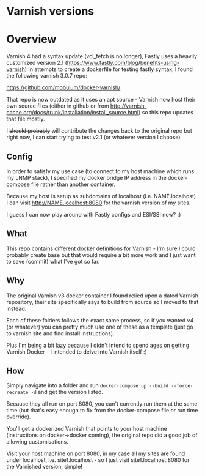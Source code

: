 # Varnish versions

# Overview
Varnish 4 had a syntax update (vcl_fetch is no longer), Fastly uses a heavily customized version 2.1 
(https://www.fastly.com/blog/benefits-using-varnish)
In attempts to create a dockerfile for testing fastly syntax, I found the following varnish 3.0.7 repo:

https://github.com/mobulum/docker-varnish/

That repo is now outdated as it uses an apt source - Varnish now host their own source files (either in github or from
http://varnish-cache.org/docs/trunk/installation/install_source.html) so this repo updates that file mostly.

I ~~should probably~~ will contribute the changes back to the original repo but right now, I can start trying to test 
v2.1 (or whatever version I choose)

## Config
In order to satisfy my use case (to connect to my host machine which runs my LNMP stack), I specified my docker bridge 
IP address in the docker-compose file rather than another container.

Because my host is setup as subdomains of localhost (i.e. NAME.localhost) I can visit http://NAME.localhost:8080 for the
varnish version of my sites.

I guess I can now play around with Fastly configs and ESI/SSI now? :) 


## What
This repo contains different docker definitions for Varnish - I'm sure I could probably create base but that would
 require a bit more work and I just want to save (commit) what I've got so far.
 
## Why
 The original Varnish v3 docker container I found relied upon a dated Varnish repository, their site specifically says 
 to build from source so I moved to that instead. 
 
 Each of these folders follows the exact same process, so if you wanted v4 (or whatever) you can pretty much use one of 
 these as a template (just go to varnish site and find install instructions).
 
 Plus I'm being a bit lazy because I didn't intend to spend ages on getting Varnish Docker - I intended to delve into
 Varnish itself :)

## How

 Simply navigate into a folder and run 
 `docker-compose up --build --force-recreate -d` 
 and get the version listed.

 Because they all run on port 8080, you can't currently run them at the same time (but that's easy enough to fix from the docker-compose file or run time override).
 
You'll get a dockerized Varnish that points to your host machine (instructions on docker->docker coming), the original repo did a good job of allowing customisations.

Visit your host machine on port 8080, in my case all my sites are found under localhost, i.e. site1.localhost - so I just visit site1.localhost:8080 for the Varnished version, simple!
